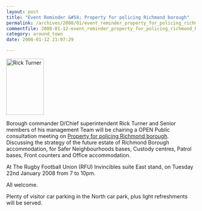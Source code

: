 ```yaml
---
layout: post
title: "Event Reminder &#58; Property for policing Richmond borough"
permalink: /archives/2008/01/event_reminder_property_for_policing_richmond_boro.html
commentfile: 2008-01-12-event_reminder_property_for_policing_richmond_boro
category: around_town
date: 2008-01-12 21:07:29

---
```


<a href="/assets/images/2008/police_rick_turner.jpg" title="See larger version of - Rick Turner "><img src="/assets/images/2008/police_rick_turner_thumb.jpg" width="100" height="150" alt="Rick Turner " class="photo right" /></a>

Borough commander D/Chief superintendent Rick Turner and Senior members of his management Team will be chairing a OPEN Public consultation meeting on
[Property for policing Richmond borough](https://stmargarets.london/event/meeting/200705141771). Discussing the strategy of the future estate of Richmond Borough accommodation, for Safer Neighbourhoods bases, Custody centres, Patrol bases, Front counters and Office accommodation.

At The Rugby Football Union (RFU) Invincibles suite East stand, on Tuesday 22nd January 2008 from 7 to 10pm.

All welcome.

Plenty of visitor car parking in the North car park, plus light refreshments will be served.
